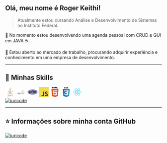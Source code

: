 ## Olá, meu nome é <strong>Roger Keithi!</strong>

> Atualmente estou cursando Análise e Desenvolvimento de Sistemas no Instituto Federal.
> 

🔭 No momento estou desenvolvendo uma agenda pessoal com CRUD e GUI em JAVA ☕.

💬 Estou aberto ao mercado de trabalho, procurando adquirir experiência e conhecimento em uma empresa de desenvolvimento.

----

## 🚀 Minhas Skills

<code><img height="32" src="https://raw.githubusercontent.com/github/explore/80688e429a7d4ef2fca1e82350fe8e3517d3494d/topics/java/java.png" alt="JAVA"/></code>
<code><img height="32" src="https://raw.githubusercontent.com/github/explore/80688e429a7d4ef2fca1e82350fe8e3517d3494d/topics/mysql/mysql.png" alt="MySQL"/></code>
<code><img height="32" src="https://raw.githubusercontent.com/github/explore/80688e429a7d4ef2fca1e82350fe8e3517d3494d/topics/php/php.png" alt="PHP"/></code>
<code><img height="32" src="https://raw.githubusercontent.com/github/explore/80688e429a7d4ef2fca1e82350fe8e3517d3494d/topics/javascript/javascript.png" alt="Javascript"/></code>
<code><img height="32" src="https://raw.githubusercontent.com/github/explore/80688e429a7d4ef2fca1e82350fe8e3517d3494d/topics/html/html.png" alt="HTML5"/></code>
<code><img height="32" src="https://raw.githubusercontent.com/github/explore/80688e429a7d4ef2fca1e82350fe8e3517d3494d/topics/css/css.png" alt="CSS"/></code>
<code><img height="32" src="https://raw.githubusercontent.com/github/explore/80688e429a7d4ef2fca1e82350fe8e3517d3494d/topics/react/react.png" alt="React"/></code><br>
[![iuricode](https://github-readme-stats.vercel.app/api/top-langs/?username=rogerkeithi&hide=html&layout=compact&theme=dark)](https://github.com/anuraghazra/github-readme-stats)

---

## ⭐ Informações sobre minha conta GitHub
[![iuricode](https://github-readme-stats.vercel.app/api?username=rogerkeithi&theme=dark)](https://github.com/anuraghazra/github-readme-stats)
